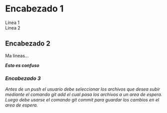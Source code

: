 # Encabezado 1

Línea 1  
Linea 2

## Encabezado 2

Ma lineas...

***Esto es confuso***

### *Encabezado 3*

*Antes de un push el usuario debe seleccionar los archivos que desea subir mediante el comando git add el cual pasa los archivos a un area de espera. Luego debe usarse el comando git commit para guardar los cambios en el area de espera.*